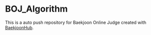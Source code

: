 # BOJ_Algorithm
This is a auto push repository for Baekjoon Online Judge created with [BaekjoonHub](https://github.com/BaekjoonHub/BaekjoonHub).
